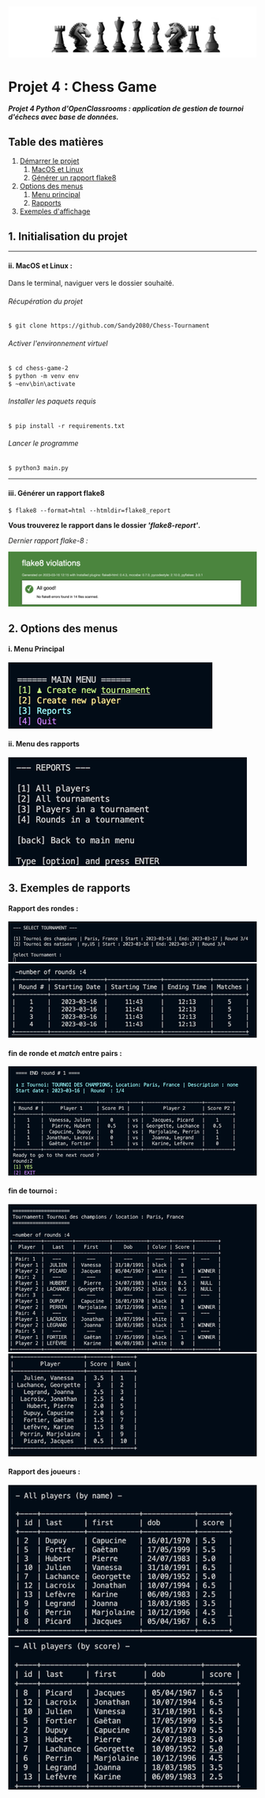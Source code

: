 ![chess_club](img/header.png)

# Projet 4 : **Chess Game**
***Projet 4 Python d'OpenClassrooms : application de gestion de tournoi d'échecs avec base de données.***

## Table des matières

1. [Démarrer le projet](#id-section1)
    1. [MacOS et Linux](#id-section1-1)
    3. [Générer un rapport flake8](#id-section1-2)
2. [Options des menus](#id-section2)
    1. [Menu principal](#section2-1)
    2. [Rapports](#section2-2)
3. [Exemples d'affichage](#section3)


<div id='id-section1'></div>

## 1. Initialisation du projet


<div id='id-section1-1'></div>

---------

#### ii. MacOS et Linux :
Dans le terminal, naviguer vers le dossier souhaité.
###### Récupération du projet

    $ git clone https://github.com/Sandy2080/Chess-Tournament

###### Activer l'environnement virtuel
    $ cd chess-game-2
    $ python -m venv env
    $ ~env\bin\activate

###### Installer les paquets requis
    $ pip install -r requirements.txt

###### Lancer le programme
    $ python3 main.py


<div id='id-section1-2'></div>

----------

#### iii. Générer un rapport flake8

    $ flake8 --format=html --htmldir=flake8_report

**Vous trouverez le rapport dans le dossier _'flake8-report'_.**

_Dernier rapport flake-8 :_

![latest_report](img/flake8_report.png)

<div id='id-section2'></div>

## 2. Options des menus
<div id='id-section2-1'></div>

#### i. Menu Principal
![main_menu](img/main-menu.png)

<div id='id-section2-2'></div>

#### ii. Menu des rapports
![main_menu](img/menu-reports.png)

<div id='id-section3'></div>

## 3. Exemples de rapports
#### Rapport des rondes :
![sélectionner tournoi](img/select_tournament.png)
![rapport des rondes](img/rounds_report.png)

#### fin de ronde et *match* entre pairs :
![fin de ronde et matchs](img/match_round.png)

#### fin de tournoi :
![fin de tournoi](img/end_tournament_1.png)
![fin de tournoi](img/end_tournament_2.png)

#### Rapport des joueurs :
![player_report](img/players_report_by-name.png)
![player_report](img/players_report_by-score.png)



